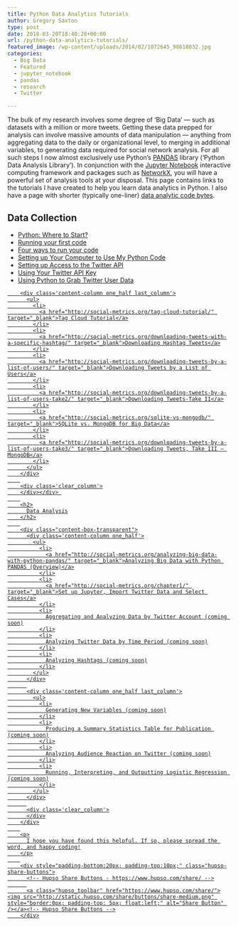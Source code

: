 ```yaml
---
title: Python Data Analytics Tutorials
author: Gregory Saxton
type: post
date: 2018-03-20T18:40:28+00:00
url: /python-data-analytics-tutorials/
featured_image: /wp-content/uploads/2014/02/1072645_98618032.jpg
categories:
  - Big Data
  - Featured
  - jupyter_notebook
  - pandas
  - research
  - Twitter

---
```

The bulk of my research involves some degree of &#8216;Big Data&#8217; &#8212; such as datasets with a million or more tweets. Getting these data prepped for analysis can involve massive amounts of data manipulation &#8212; anything from aggregating data to the daily or organizational level, to merging in additional variables, to generating data required for social network analysis. For all such steps I now almost exclusively use Python&#8217;s <a href="http://pandas.pydata.org/" target="_blank">PANDAS</a> library (&#8216;Python Data Analysis Library&#8217;). In conjunction with the <a href="http://jupyter.org/" target="_blank">Jupyter Notebook</a> interactive computing framework and packages such as <a href="https://networkx.github.io/" target="_blank">NetworkX</a>, you will have a powerful set of analysis tools at your disposal. This page contains links to the tutorials I have created to help you learn data analytics in Python. I also have a page with shorter (typically one-liner) <a href="http://social-metrics.org/python-data-analytics-code-bytes/" rel="noopener" target="_blank">data analytic code bytes</a>. 

<!--TOC-->

<!-- I CAN ALSO USE content-box-transparent -->

<!-- content-box-transparent HAS A MARGIN AT THE BOTTOM -- FOR IF POST ENDS WITH A BOX -->

## Data Collection

<div class="border-box-transparent">
  <div class='content-column one_half'>
    <ul>
      <li>
        <a href="http://social-metrics.org/python-where-to-start/" target="_blank">Python: Where to Start?</a>
      </li>
      <li>
        <a href="http://social-metrics.org/starting-on-python-1/" target="_blank">Running your first code</a>
      </li>
      <li>
        <a href="http://social-metrics.org/starting-on-python-2/" target="_blank">Four ways to run your code</a>
      </li>
      <li>
        <a href="http://social-metrics.org/python-code-prerequisites/" target="_blank">Setting up Your Computer to Use My Python Code</a>
      </li>
      <li>
        <a href="http://social-metrics.org/api-keys/" target="_blank">Setting up Access to the Twitter API</a>
      </li>
      <li>
        <a href="http://social-metrics.org/using-your-twitter-api-key/" target="_blank">Using Your Twitter API Key</a>
      </li>
      <li>
        <a href="http://social-metrics.org/twitter-user-data/" target="_blank">Using Python to Grab Twitter User Data</a<</li> </ul></div> 
        
        <div class='content-column one_half last_column'>
          <ul>
            <li>
              <a href="http://social-metrics.org/tag-cloud-tutorial/" target="_blank">Tag Cloud Tutorial</a>
            </li>
            <li>
              <a href="http://social-metrics.org/downloading-tweets-with-a-specific-hashtag/" target="_blank">Downloading Hashtag Tweets</a>
            </li>
            <li>
              <a href="http://social-metrics.org/downloading-tweets-by-a-list-of-users/" target="_blank">Downloading Tweets by a List of Users</a>
            </li>
            <li>
              <a href="http://social-metrics.org/downloading-tweets-by-a-list-of-users-take2/" target="_blank">Downloading Tweets-Take II</a>
            </li>
            <li>
              <a href="http://social-metrics.org/sqlite-vs-mongodb/" target="_blank">SQLite vs. MongoDB for Big Data</a>
            </li>
            <li>
              <a href="http://social-metrics.org/downloading-tweets-by-a-list-of-users-take3/" target="_blank">Downloading Tweets, Take III – MongoDB</a>
            </li>
          </ul>
        </div>
        
        <div class='clear_column'>
        </div></div> 
        
        <h2>
          Data Analysis
        </h2>
        
        <div class="content-box-transparent">
          <div class='content-column one_half'>
            <ul>
              <li>
                <a href="http://social-metrics.org/analyzing-big-data-with-python-pandas/" target="_blank">Analyzing Big Data with Python PANDAS (Overview)</a>
              </li>
              <li>
                <a href="http://social-metrics.org/chapter1/" target="_blank">Set up Jupyter, Import Twitter Data and Select Cases</a>
              </li>
              <li>
                Aggregating and Analyzing Data by Twitter Account (coming soon)
              </li>
              <li>
                Analyzing Twitter Data by Time Period (coming soon)
              </li>
              <li>
                Analyzing Hashtags (coming soon)
              </li>
            </ul>
          </div>
          
          <div class='content-column one_half last_column'>
            <ul>
              <li>
                Generating New Variables (coming soon)
              </li>
              <li>
                Producing a Summary Statistics Table for Publication (coming soon)
              </li>
              <li>
                Analyzing Audience Reaction on Twitter (coming soon)
              </li>
              <li>
                Running, Interpreting, and Outputting Logistic Regression (coming soon)
              </li>
            </ul>
          </div>
          
          <div class='clear_column'>
          </div>
        </div>
        
        <p>
          I hope you have found this helpful. If so, please spread the word, and happy coding!
        </p>
        
        <div style="padding-bottom:20px; padding-top:10px;" class="hupso-share-buttons">
          <!-- Hupso Share Buttons - https://www.hupso.com/share/ -->
          
          <a class="hupso_toolbar" href="https://www.hupso.com/share/"><img src="http://static.hupso.com/share/buttons/share-medium.png" style="border:0px; padding-top: 5px; float:left;" alt="Share Button" /></a><!-- Hupso Share Buttons -->
        </div>